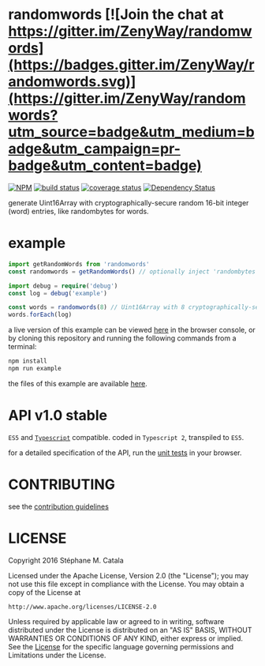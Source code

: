 # randomwords [![Join the chat at https://gitter.im/ZenyWay/randomwords](https://badges.gitter.im/ZenyWay/randomwords.svg)](https://gitter.im/ZenyWay/randomwords?utm_source=badge&utm_medium=badge&utm_campaign=pr-badge&utm_content=badge)
[![NPM](https://nodei.co/npm/randomwords.png?compact=true)](https://nodei.co/npm/randomwords/)
[![build status](https://travis-ci.org/ZenyWay/randomwords.svg?branch=master)](https://travis-ci.org/ZenyWay/randomwords)
[![coverage status](https://coveralls.io/repos/github/ZenyWay/randomwords/badge.svg?branch=master)](https://coveralls.io/github/ZenyWay/randomwords)
[![Dependency Status](https://gemnasium.com/badges/github.com/ZenyWay/randomwords.svg)](https://gemnasium.com/github.com/ZenyWay/randomwords)

generate Uint16Array with cryptographically-secure random 16-bit integer (word) entries, like randombytes for words.

# <a name="example"></a> example
```ts
import getRandomWords from 'randomwords'
const randomwords = getRandomWords() // optionally inject 'randombytes' replacement with { randombytes: replacement }

import debug = require('debug')
const log = debug('example')

const words = randomwords(8) // Uint16Array with 8 cryptographically-secure random entries
words.forEach(log)
```

a live version of this example can be viewed [here](https://cdn.rawgit.com/ZenyWay/randomwords/v1.0.2/spec/example/index.html)
in the browser console,
or by cloning this repository and running the following commands from a terminal:
```bash
npm install
npm run example
```
the files of this example are available [here](./spec/example).

# <a name="api"></a> API v1.0 stable
`ES5` and [`Typescript`](http://www.typescriptlang.org/) compatible.
coded in `Typescript 2`, transpiled to `ES5`.

for a detailed specification of the API,
run the [unit tests](https://cdn.rawgit.com/ZenyWay/randomwords/v1.0.2/spec/web/index.html)
in your browser.

# <a name="contributing"></a> CONTRIBUTING
see the [contribution guidelines](./CONTRIBUTING.md)

# <a name="license"></a> LICENSE
Copyright 2016 Stéphane M. Catala

Licensed under the Apache License, Version 2.0 (the "License");
you may not use this file except in compliance with the License.
You may obtain a copy of the License at

    http://www.apache.org/licenses/LICENSE-2.0

Unless required by applicable law or agreed to in writing, software
distributed under the License is distributed on an "AS IS" BASIS,
WITHOUT WARRANTIES OR CONDITIONS OF ANY KIND, either express or implied.
See the [License](./LICENSE) for the specific language governing permissions and
Limitations under the License.
